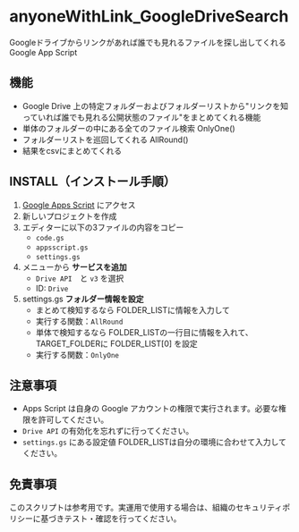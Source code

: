 # anyoneWithLink_GoogleDriveSearch
Googleドライブからリンクがあれば誰でも見れるファイルを探し出してくれるGoogle App Script


## 機能

- Google Drive 上の特定フォルダーおよびフォルダーリストから"リンクを知っていれば誰でも見れる公開状態のファイル"をまとめてくれる機能
- 単体のフォルダーの中にある全てのファイル検索 OnlyOne()
- フォルダーリストを巡回してくれる AllRound()
- 結果をcsvにまとめてくれる
  

## INSTALL（インストール手順）

1. [Google Apps Script](https://script.google.com/) にアクセス
2. 新しいプロジェクトを作成
3. エディターに以下の3ファイルの内容をコピー  
   - `code.gs`
   - `appsscript.gs`
   - `settings.gs`
4. メニューから **サービスを追加**  
   - `Drive API`　と `v3` を選択  
   - ID: `Drive`
5. settings.gs **フォルダー情報を設定**  
   - まとめて検知するなら FOLDER_LISTに情報を入力して
   - 実行する関数：`AllRound`
   - 単体で検知するなら FOLDER_LISTの一行目に情報を入れて、TARGET_FOLDERに FOLDER_LIST[0] を設定
   - 実行する関数：`OnlyOne`
   

## 注意事項

- Apps Script は自身の Google アカウントの権限で実行されます。必要な権限を許可してください。
- `Drive API` の有効化を忘れずに行ってください。
- `settings.gs` にある設定値 FOLDER_LISTは自分の環境に合わせて入力してください。

## 免責事項

このスクリプトは参考用です。実運用で使用する場合は、組織のセキュリティポリシーに基づきテスト・確認を行ってください。


